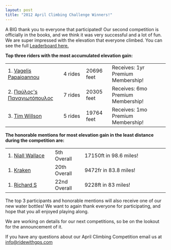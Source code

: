 ```yaml
---
layout: post
title: "2012 April Climbing Challenge Winners!"
---
```

A BIG thank you to everyone that participated! Our second competition is officially in the books, and we think it was very successful and a lot of fun. We are super impressed with the elevation that everyone climbed. You can see the full <a href="http://ridewithgps.com/competitions/apr-2012-most-climbing?utm_source=Blog&utm_medium=Social&utm_campaign=DailyPost">Leaderboard here.</a>

__Top three riders with the most accumulated elevation gain:__

<table width="719">
    <tr>
        <td width="200">1. <a href="http://ridewithgps.com/users/18944?utm_source=Blog&utm_medium=Social&utm_campaign=DailyPost">Vagelis Papaioannou</a></td>
        <td width="100">4 rides</td>
        <td width="100">20696 feet</td>
        <td width="319">Receives: 1yr Premium Membership!</td>
    </tr>
    <tr>
        <td width="200">2. <a href="http://ridewithgps.com/users/35642?utm_source=Blog&utm_medium=Social&utm_campaign=DailyPost">Παύλος's Παναγιωτόπουλος</a></td>
        <td width="100">7 rides</td>
        <td width="100">20305 feet</td>
        <td width="319">Receives: 6mo Premium Membership!</td>
    </tr>
    <tr>
        <td width="200">3. <a href="http://ridewithgps.com/users/20723?utm_source=Blog&utm_medium=Social&utm_campaign=DailyPost">Tim Willson</a></td>
        <td width="100">5 rides</td>
        <td width="100">19764 feet</td>
        <td width="319">Receives: 1mo Premium Membership!</td>
    </tr>
</table>

__The honorable mentions for most elevation gain in the least distance during the competition are:__

<table width="719">
    <tr>
        <td width="200">1. <a href="http://ridewithgps.com/users/22990?utm_source=Blog&utm_medium=Social&utm_campaign=DailyPost">Niall Wallace</a> </td>
        <td width="100">5th Overall</td>        
        <td width="319">17150ft in 98.6 miles!</td>
    </tr>
    <tr>
        <td width="200">1. <a href="http://ridewithgps.com/users/64396?utm_source=Blog&utm_medium=Social&utm_campaign=DailyPost">Kraken</a> </td>
        <td width="100">20th Overall</td>        
        <td width="419">9472fr in 83.8 miles!</td>
    </tr>
    <tr>
        <td width="200">1. <a href="http://ridewithgps.com/users/81649?utm_source=Blog&utm_medium=Social&utm_campaign=DailyPost">Richard S</a> </td>
        <td width="100">22nd Overall</td>
        <td width="419">9228ft in 83 miles!</td>
    </tr>
</table> 

The top 3 participants and honorable mentions will also receive one of our new water bottles! We want to again thank everyone for participating, and hope that you all enjoyed playing along. 

We are working on details for our next competitions, so be on the lookout for the announcement of it. 

If you have any questions about our April Climbing Competition email us at <a href="mailto:info@ridewithgps.com">info@ridewithgps.com</a>

